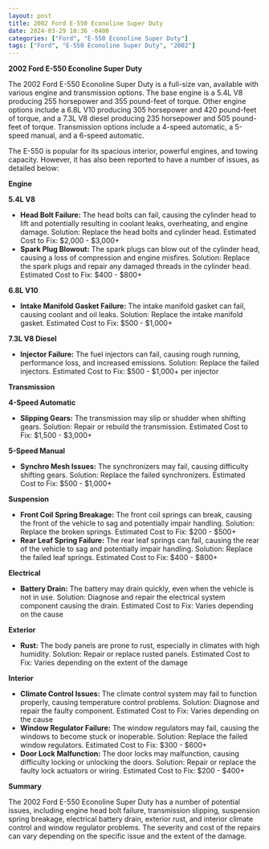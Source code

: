 ```yaml
---
layout: post
title: 2002 Ford E-550 Econoline Super Duty
date: 2024-03-29 10:36 -0400
categories: ["Ford", "E-550 Econoline Super Duty"]
tags: ["Ford", "E-550 Econoline Super Duty", "2002"]
---
```

**2002 Ford E-550 Econoline Super Duty**

The 2002 Ford E-550 Econoline Super Duty is a full-size van, available with various engine and transmission options. The base engine is a 5.4L V8 producing 255 horsepower and 355 pound-feet of torque. Other engine options include a 6.8L V10 producing 305 horsepower and 420 pound-feet of torque, and a 7.3L V8 diesel producing 235 horsepower and 505 pound-feet of torque. Transmission options include a 4-speed automatic, a 5-speed manual, and a 6-speed automatic.

The E-550 is popular for its spacious interior, powerful engines, and towing capacity. However, it has also been reported to have a number of issues, as detailed below:

**Engine**

**5.4L V8**

* **Head Bolt Failure:** The head bolts can fail, causing the cylinder head to lift and potentially resulting in coolant leaks, overheating, and engine damage. Solution: Replace the head bolts and cylinder head. Estimated Cost to Fix: $2,000 - $3,000+
* **Spark Plug Blowout:** The spark plugs can blow out of the cylinder head, causing a loss of compression and engine misfires. Solution: Replace the spark plugs and repair any damaged threads in the cylinder head. Estimated Cost to Fix: $400 - $800+

**6.8L V10**

* **Intake Manifold Gasket Failure:** The intake manifold gasket can fail, causing coolant and oil leaks. Solution: Replace the intake manifold gasket. Estimated Cost to Fix: $500 - $1,000+

**7.3L V8 Diesel**

* **Injector Failure:** The fuel injectors can fail, causing rough running, performance loss, and increased emissions. Solution: Replace the failed injectors. Estimated Cost to Fix: $500 - $1,000+ per injector

**Transmission**

**4-Speed Automatic**

* **Slipping Gears:** The transmission may slip or shudder when shifting gears. Solution: Repair or rebuild the transmission. Estimated Cost to Fix: $1,500 - $3,000+

**5-Speed Manual**

* **Synchro Mesh Issues:** The synchronizers may fail, causing difficulty shifting gears. Solution: Replace the failed synchronizers. Estimated Cost to Fix: $500 - $1,000+

**Suspension**

* **Front Coil Spring Breakage:** The front coil springs can break, causing the front of the vehicle to sag and potentially impair handling. Solution: Replace the broken springs. Estimated Cost to Fix: $200 - $500+
* **Rear Leaf Spring Failure:** The rear leaf springs can fail, causing the rear of the vehicle to sag and potentially impair handling. Solution: Replace the failed leaf springs. Estimated Cost to Fix: $400 - $800+

**Electrical**

* **Battery Drain:** The battery may drain quickly, even when the vehicle is not in use. Solution: Diagnose and repair the electrical system component causing the drain. Estimated Cost to Fix: Varies depending on the cause

**Exterior**

* **Rust:** The body panels are prone to rust, especially in climates with high humidity. Solution: Repair or replace rusted panels. Estimated Cost to Fix: Varies depending on the extent of the damage

**Interior**

* **Climate Control Issues:** The climate control system may fail to function properly, causing temperature control problems. Solution: Diagnose and repair the faulty component. Estimated Cost to Fix: Varies depending on the cause
* **Window Regulator Failure:** The window regulators may fail, causing the windows to become stuck or inoperable. Solution: Replace the failed window regulators. Estimated Cost to Fix: $300 - $600+
* **Door Lock Malfunction:** The door locks may malfunction, causing difficulty locking or unlocking the doors. Solution: Repair or replace the faulty lock actuators or wiring. Estimated Cost to Fix: $200 - $400+

**Summary**

The 2002 Ford E-550 Econoline Super Duty has a number of potential issues, including engine head bolt failure, transmission slipping, suspension spring breakage, electrical battery drain, exterior rust, and interior climate control and window regulator problems. The severity and cost of the repairs can vary depending on the specific issue and the extent of the damage.
